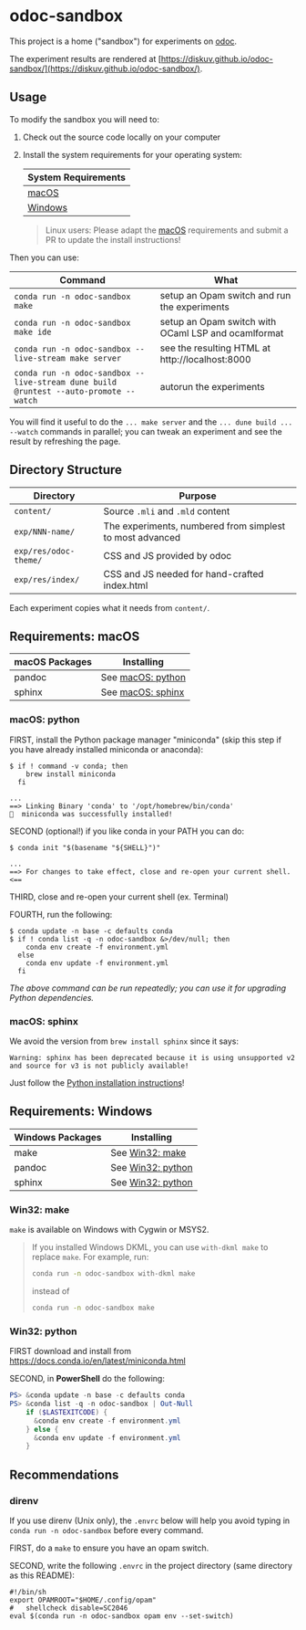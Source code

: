 # odoc-sandbox

This project is a home ("sandbox") for experiments on [odoc](https://github.com/ocaml/odoc).

The experiment results are rendered at [https://diskuv.github.io/odoc-sandbox/](https://diskuv.github.io/odoc-sandbox/).

## Usage

To modify the sandbox you will need to:

1. Check out the source code locally on your computer
2. Install the system requirements for your operating system:

   | System Requirements              |
   | -------------------------------- |
   | [macOS](#requirements-macos)     |
   | [Windows](#requirements-windows) |

   > Linux users: Please adapt the [macOS](#requirements-macos) requirements and submit a PR to update
   >  the install instructions!

Then you can use:

| Command                                                                              | What                                                |
| ------------------------------------------------------------------------------------ | --------------------------------------------------- |
| `conda run -n odoc-sandbox make`                                                     | setup an Opam switch and run the experiments        |
| `conda run -n odoc-sandbox make ide`                                                 | setup an Opam switch with OCaml LSP and ocamlformat |
| `conda run -n odoc-sandbox --live-stream make server`                                | see the resulting HTML at http://localhost:8000     |
| `conda run -n odoc-sandbox --live-stream dune build @runtest --auto-promote --watch` | autorun the experiments                             |

You will find it useful to do the `... make server` and the `... dune build ... --watch` commands in parallel; you can tweak
an experiment and see the result by refreshing the page.

## Directory Structure

| Directory             | Purpose                                                  |
| --------------------- | -------------------------------------------------------- |
| `content/`            | Source `.mli` and `.mld` content                         |
| `exp/NNN-name/`       | The experiments, numbered from simplest to most advanced |
| `exp/res/odoc-theme/` | CSS and JS provided by odoc                              |
| `exp/res/index/`      | CSS and JS needed for hand-crafted index.html            |

Each experiment copies what it needs from `content/`.

## Requirements: macOS

| macOS Packages | Installing                         |
| -------------- | ---------------------------------- |
| pandoc         | See [macOS: python](#macos-python) |
| sphinx         | See [macOS: sphinx](#macos-sphinx) |

### macOS: python

FIRST, install the Python package manager "miniconda" (skip this step if you have already installed miniconda or anaconda):

```console
$ if ! command -v conda; then
    brew install miniconda
  fi

...
==> Linking Binary 'conda' to '/opt/homebrew/bin/conda'
🍺  miniconda was successfully installed!
```

SECOND (optional!) if you like conda in your PATH you can do:

```console
$ conda init "$(basename "${SHELL}")"

...
==> For changes to take effect, close and re-open your current shell. <==
```

THIRD, close and re-open your current shell (ex. Terminal)

FOURTH, run the following:

```console
$ conda update -n base -c defaults conda
$ if ! conda list -q -n odoc-sandbox &>/dev/null; then
    conda env create -f environment.yml
  else
    conda env update -f environment.yml
  fi
```

*The above command can be run repeatedly; you can use it for upgrading Python dependencies.*

### macOS: sphinx

We avoid the version from `brew install sphinx` since it says:

```
Warning: sphinx has been deprecated because it is using unsupported v2 and source for v3 is not publicly available!
```

Just follow the [Python installation instructions](#macos-python)!

## Requirements: Windows

| Windows Packages | Installing                         |
| ---------------- | ---------------------------------- |
| make             | See [Win32: make](#win32-make)     |
| pandoc           | See [Win32: python](#win32-python) |
| sphinx           | See [Win32: python](#win32-python) |

### Win32: make

`make` is available on Windows with Cygwin or MSYS2.

> If you installed Windows DKML, you can use `with-dkml make` to replace `make`. For example,
> run:
> ```bash
> conda run -n odoc-sandbox with-dkml make
> ```
> instead of
> ```bash
> conda run -n odoc-sandbox make
> ```

### Win32: python

FIRST download and install from https://docs.conda.io/en/latest/miniconda.html

SECOND, in **PowerShell** do the following:

```powershell
PS> &conda update -n base -c defaults conda
PS> &conda list -q -n odoc-sandbox | Out-Null
    if ($LASTEXITCODE) {
      &conda env create -f environment.yml
    } else {
      &conda env update -f environment.yml
    }
```

## Recommendations

### direnv

If you use direnv (Unix only), the `.envrc` below will help you avoid typing in
`conda run -n odoc-sandbox` before every command.

FIRST, do a `make` to ensure you have an opam switch.

SECOND, write the following `.envrc` in the project directory (same directory as this README):

```shell
#!/bin/sh
export OPAMROOT="$HOME/.config/opam"
#   shellcheck disable=SC2046
eval $(conda run -n odoc-sandbox opam env --set-switch)
```
